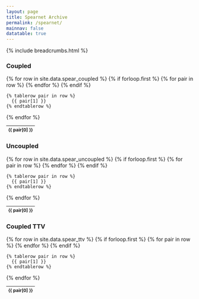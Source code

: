 ```yaml
---
layout: page
title: Spearnet Archive
permalink: /spearnet/
mainnav: false
datatable: true
---
```

{% include breadcrumbs.html %}

<script>
$(document).ready(function(){

    $('table.display').DataTable( {
        paging: true,
        stateSave: true,
        searching: true,
        scrollX: 5
    }
        );
});
</script>

### Coupled 

<table class="display" style="font-size:12px;">
  {% for row in site.data.spear_coupled %}
    {% if forloop.first %}
    <thead>
    <tr>
      {% for pair in row %}
        <th>{{ pair[0] }}</th>
      {% endfor %}
    </tr>
    </thead>
    {% endif %}

    {% tablerow pair in row %}
      {{ pair[1] }}
    {% endtablerow %}
  {% endfor %}
</table>

### Uncoupled

<table class="display" style="font-size:12px;">
  {% for row in site.data.spear_uncoupled %}
    {% if forloop.first %}
    <thead>
    <tr>
      {% for pair in row %}
        <th>{{ pair[0] }}</th>
      {% endfor %}
    </tr>
    </thead>
    {% endif %}

    {% tablerow pair in row %}
      {{ pair[1] }}
    {% endtablerow %}
  {% endfor %}
</table>

### Coupled TTV

<table class="display" style="font-size:12px;">
  {% for row in site.data.spear_ttv %}
    {% if forloop.first %}
    <thead>
    <tr>
      {% for pair in row %}
        <th>{{ pair[0] }}</th>
      {% endfor %}
    </tr>
    </thead>
    {% endif %}

    {% tablerow pair in row %}
      {{ pair[1] }}
    {% endtablerow %}
  {% endfor %}
</table>



